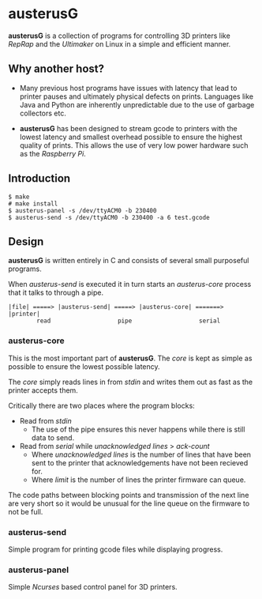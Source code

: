 # austerusG

**austerusG** is a collection of programs for controlling 3D printers like
*RepRap* and the *Ultimaker* on Linux in a simple and efficient manner.

## Why another host?

*   Many previous host programs have issues with latency that lead to printer
pauses and ultimately physical defects on prints. Languages like Java and
Python are inherently unpredictable due to the use of garbage collectors etc.

*   **austerusG** has been designed to stream gcode to printers with the lowest
latency and smallest overhead possible to ensure the highest quality of prints.
This allows the use of very low power hardware such as the *Raspberry Pi*.

## Introduction

    $ make
    # make install
    $ austerus-panel -s /dev/ttyACM0 -b 230400
    $ austerus-send -s /dev/ttyACM0 -b 230400 -a 6 test.gcode

## Design

**austerusG** is written entirely in C and consists of several small purposeful
programs.

When *austerus-send* is executed it in turn starts an *austerus-core* process
that it talks to through a pipe.

    |file| =====> |austerus-send| =====> |austerus-core| =======> |printer|
            read                   pipe                   serial

### austerus-core

This is the most important part of **austerusG**. The *core* is kept as simple
as possible to ensure the lowest possible latency.

The *core* simply reads lines in from *stdin* and writes them out as fast as
the printer accepts them.

Critically there are two places where the program blocks:

*   Read from *stdin*
    *   The use of the pipe ensures this never happens while there is still
data to send.
*   Read from *serial* while *unacknowledged lines* > *ack-count*
    *   Where *unacknowledged lines* is the number of lines that have been sent
to the printer that acknowledgements have not been recieved for.
    *   Where *limit* is the number of lines the printer firmware can queue.

The code paths between blocking points and transmission of the next line are
very short so it would be unusual for the line queue on the firmware to not
be full.

### austerus-send

Simple program for printing gcode files while displaying progress.

### austerus-panel

Simple *Ncurses* based control panel for 3D printers.

